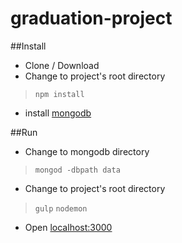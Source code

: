 graduation-project
==================
##Install
 - Clone / Download
 - Change to project's root directory
 

> `npm install`

  - install [mongodb](http://www.mongodb.org/downloads)
  
##Run
- Change to mongodb directory

> `mongod -dbpath data`

 - Change to project's root directory
> `gulp`
> `nodemon`

 - Open [localhost:3000](localhost:3000)
